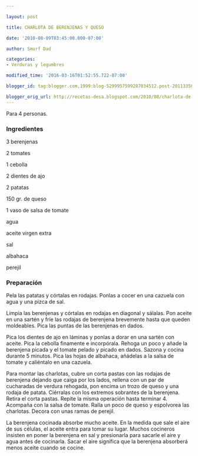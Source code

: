```yaml
---

layout: post

title: CHARLOTA DE BERENJENAS Y QUESO

date: '2010-08-09T03:45:00.000-07:00'

author: Smurf Dad

categories:
- Verduras y legumbres

modified_time: '2016-03-16T01:52:55.722-07:00'

blogger_id: tag:blogger.com,1999:blog-5299957599287034512.post-2011335846987117532

blogger_orig_url: http://recetas-desa.blogspot.com/2010/08/charlota-de-berenjenas-y-queso.html
---
```


Para 4 personas.

<h3>Ingredientes</h3>

3 berenjenas

2 tomates

1 cebolla

2 dientes de ajo

2 patatas

150 gr. de queso

1 vaso de salsa de tomate

agua

aceite virgen extra

sal

albahaca

perejil

<h3>Preparación</h3>

Pela las patatas y córtalas en rodajas. Ponlas a cocer en una cazuela con agua y una pizca de sal.

Limpia las berenjenas y córtalas en rodajas en diagonal y sálalas. Pon aceite en una sartén y fríe las rodajas de berenjena brevemente hasta que queden moldeables. Pica las puntas de las berenjenas en dados.

Pica los dientes de ajo en láminas y ponlas a dorar en una sartén con aceite. Pica la cebolla finamente e incorpórala. Rehoga un poco y añade la berenjena picada y el tomate pelado y picado en dados. Sazona y cocina durante 5 minutos. Pica las hojas de albahaca, añádelas a la salsa de tomate y caliéntalo en una cazuela.

Para montar las charlotas, cubre un corta pastas con las rodajas de berenjena dejando que caiga por los lados, rellena con un par de cucharadas de verdura rehogada, pon encima un trozo de queso y una rodaja de patata. Ciérralas con los extremos sobrantes de la berenjena. Retira el corta pastas. Repite la misma operación hasta terminar 4. Acompaña con la salsa de tomate. Ralla un poco de queso y espolvorea las charlotas. Decora con unas ramas de perejil.

La berenjena cocinada absorbe mucho aceite. En la medida que sale el aire de sus células, el aceite entra para tomar su lugar. Muchos cocineros insisten en poner la berenjena en sal y presionarla para sacarle el aire y agua antes de cocinarla. Sacar el aire significa que la berenjena absorberá menos aceite cuando se cocine.